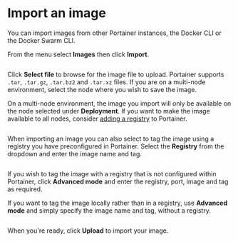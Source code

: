 # Import an image

You can import images from other Portainer instances, the Docker CLI or the Docker Swarm CLI.

From the menu select **Images** then click **Import**.

<figure><img src="../..//assets/2.15-docker_images_build_image_import.gif" alt=""><figcaption></figcaption></figure>

Click **Select file** to browse for the image file to upload. Portainer supports `.tar`, `.tar.gz`, `.tar.bz2` and `.tar.xz` files. If you are on a multi-node environment, select the node where you wish to save the image.


On a multi-node environment, the image you import will only be available on the node selected under **Deployment**. If you want to make the image available to all nodes, consider [adding a registry](../../../admin/registries/add/) to Portainer.


<figure><img src="../..//assets/2.15-docker_images_upload_file.png" alt=""><figcaption></figcaption></figure>

When importing an image you can also select to tag the image using a registry you have preconfigured in Portainer. Select the **Registry** from the dropdown and enter the image name and tag.&#x20;

<figure><img src="../..//assets/2.15-docker_images_upload_file_tag_image.png" alt=""><figcaption></figcaption></figure>

If you wish to tag the image with a registry that is not configured within Portainer, click **Advanced mode** and enter the registry, port, image and tag as required.


If you want to tag the image locally rather than in a registry, use **Advanced mode** and simply specify the image name and tag, without a registry.


<figure><img src="../..//assets/2.15-docker_images_import_simple.png" alt=""><figcaption></figcaption></figure>

When you're ready, click **Upload** to import your image.

